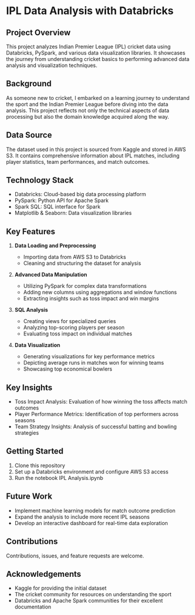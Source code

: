 # IPL Data Analysis with Databricks

## Project Overview

This project analyzes Indian Premier League (IPL) cricket data using Databricks, PySpark, and various data visualization libraries. It showcases the journey from understanding cricket basics to performing advanced data analysis and visualization techniques.

## Background

As someone new to cricket, I embarked on a learning journey to understand the sport and the Indian Premier League before diving into the data analysis. This project reflects not only the technical aspects of data processing but also the domain knowledge acquired along the way.

## Data Source

The dataset used in this project is sourced from Kaggle and stored in AWS S3. It contains comprehensive information about IPL matches, including player statistics, team performances, and match outcomes.

## Technology Stack

- Databricks: Cloud-based big data processing platform
- PySpark: Python API for Apache Spark
- Spark SQL: SQL interface for Spark
- Matplotlib & Seaborn: Data visualization libraries

## Key Features

1. **Data Loading and Preprocessing**
   - Importing data from AWS S3 to Databricks
   - Cleaning and structuring the dataset for analysis

2. **Advanced Data Manipulation**
   - Utilizing PySpark for complex data transformations
   - Adding new columns using aggregations and window functions
   - Extracting insights such as toss impact and win margins

3. **SQL Analysis**
   - Creating views for specialized queries
   - Analyzing top-scoring players per season
   - Evaluating toss impact on individual matches

4. **Data Visualization**
   - Generating visualizations for key performance metrics
   - Depicting average runs in matches won for winning teams
   - Showcasing top economical bowlers
  
## Key Insights

- Toss Impact Analysis: Evaluation of how winning the toss affects match outcomes
- Player Performance Metrics: Identification of top performers across seasons
- Team Strategy Insights: Analysis of successful batting and bowling strategies

## Getting Started

1. Clone this repository
2. Set up a Databricks environment and configure AWS S3 access
3. Run the notebook IPL Analysis.ipynb

## Future Work

- Implement machine learning models for match outcome prediction
- Expand the analysis to include more recent IPL seasons
- Develop an interactive dashboard for real-time data exploration

## Contributions

Contributions, issues, and feature requests are welcome.

## Acknowledgements

- Kaggle for providing the initial dataset
- The cricket community for resources on understanding the sport
- Databricks and Apache Spark communities for their excellent documentation

